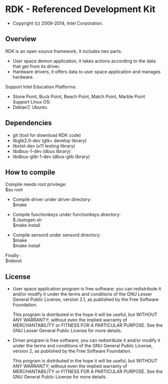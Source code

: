 # RDK - Referenced Development Kit

 * Copyright (c) 2009-2014, Intel Corporation.
 
## Overview

RDK is an open source framework, it includes two parts.
* User space demon application, it takes actions according to the data that get from its driver.
* Hardware drivers, it offers data to user space application and manages hardware.
     
 Support Intel Education Platforms:     
 * Stone Point, Buck Point, Beach Point, Match Point, Marble Point         
 Support Linux OS:       
 * Debian7, Ubuntu     

## Dependencies

 * git	(tool for download RDK code)
 * libgtk2.0-dev  (gtk+ develop library)
 * libxtst-dev	(x11 testing library)
 * libdbus-1-dev	(dbus library)
 * libdbus-glib-1-dev	(dbus-glib library)

## How to compile

  Compile needs root privilege:   
	$su root          

* Compile driver under driver directory:    
	$make      

* Compile functionkeys under functionkeys directory:      
	$./autogen.sh     
	$make install     

* Compile sensord under sensord directory:      
	$make         
	$make install        

Finally :    
	$reboot     
 
## License

 * User space application program is free software; you can redistribute it and/or modify it
   under the terms and conditions of the GNU Lesser General Public License,
   version 2.1, as published by the Free Software Foundation.

   This program is distributed in the hope it will be useful, but WITHOUT ANY
   WARRANTY; without even the implied warranty of MERCHANTABILITY or FITNESS
   FOR A PARTICULAR PURPOSE.  See the GNU Lesser General Public License for
   more details.
   
 * Driver program is free software; you can redistribute it and/or modify it
   under the terms and conditions of the GNU General Public License,
   version 2, as published by the Free Software Foundation.
 
   This program is distributed in the hope it will be useful, but WITHOUT
   ANY WARRANTY; without even the implied warranty of MERCHANTABILITY or
   FITNESS FOR A PARTICULAR PURPOSE.  See the GNU General Public License for
   more details.  
